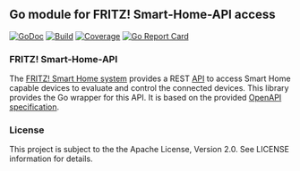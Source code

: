 ## Go module for FRITZ! Smart-Home-API access
[![GoDoc](https://godoc.org/github.com/tdrn-org/go-fritzsmarthome?status.svg)](https://godoc.org/github.com/tdrn-org/go-fritzsmarthome)
[![Build](https://github.com/tdrn-org/go-fritzsmarthome/actions/workflows/build.yml/badge.svg)](https://github.com/tdrn-org/go-fritzsmarthome/actions/workflows/build.yml)
[![Coverage](https://sonarcloud.io/api/project_badges/measure?project=tdrn-org_go-fritzsmarthome&metric=coverage)](https://sonarcloud.io/summary/new_code?id=tdrn-org_go-fritzsmarthome)
[![Go Report Card](https://goreportcard.com/badge/github.com/tdrn-org/go-fritzsmarthome)](https://goreportcard.com/report/github.com/tdrn-org/go-fritzsmarthome)

### FRITZ! Smart-Home-API
The [FRITZ! Smart Home system](https://fritz.com/collections/smart-home) provides a REST [API](https://fritz.com/pages/schnittstellen) to access Smart Home capable devices to evaluate and control the connected devices. This library provides the Go wrapper for this API. 
It is based on the provided [OpenAPI specification](https://fritz.com/pages/schnittstellen).

### License
This project is subject to the the Apache License, Version 2.0. See LICENSE information for details.
